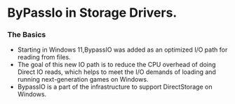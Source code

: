 # ByPassIo in Storage Drivers.

### The Basics
- Starting in Windows 11,BypassIO was added as an optimized I/O path for reading from files. 
- The goal of this new IO path is to reduce the CPU overhead of doing Direct IO reads, which helps to meet the I/O demands of loading and running next-generation games on   Windows.
- BypassIO is a part of the infrastructure to support DirectStorage on Windows.
